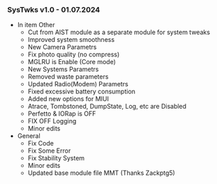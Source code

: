 ### SysTwks v1.0 - 01.07.2024

* In item Other
  * Cut from AIST module as a separate module for system tweaks
  * Improved system smoothness
  * New Camera Parametrs
  * Fix photo quality (no compress)
  * MGLRU is Enable (Core mode)
  * New Systems Parametrs
  * Removed waste parameters
  * Updated Radio(Modem) Parametrs
  * Fixed excessive battery consumption
  * Added new options for MIUI
  * Atrace, Tombstoned, DumpState, Log, etc are Disabled
  * Perfetto & IORap is OFF
  * FIX OFF Logging
  * Minor edits
* General
  * Fix Code
  * Fix Some Error
  * Fix Stability System
  * Minor edits
  * Updated base module file MMT (Thanks Zackptg5)
